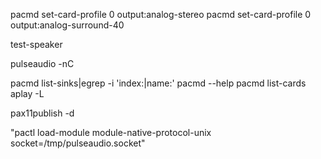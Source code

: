 pacmd set-card-profile 0 output:analog-stereo
pacmd set-card-profile 0 output:analog-surround-40


test-speaker


pulseaudio -nC

pacmd list-sinks|egrep -i 'index:|name:'
pacmd --help
pacmd list-cards
aplay -L

pax11publish -d

"pactl load-module module-native-protocol-unix socket=/tmp/pulseaudio.socket" 
